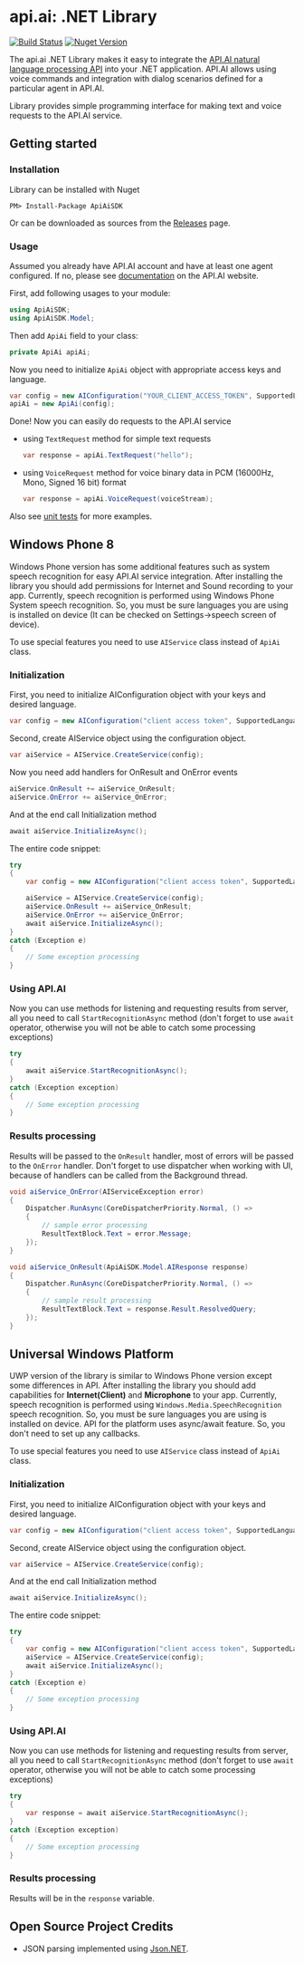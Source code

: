 api.ai: .NET Library
==============

[![Build Status](https://travis-ci.org/api-ai/api-ai-net.svg?branch=master)](https://travis-ci.org/api-ai/api-ai-net)
[![Nuget Version](https://img.shields.io/nuget/v/ApiAiSDK.svg)](https://www.nuget.org/packages/ApiAiSDK/)

The api.ai .NET Library makes it easy to integrate the [API.AI natural language processing API](http://api.ai) into your .NET application. API.AI allows using voice commands and integration with dialog scenarios defined for a particular agent in API.AI.

Library provides simple programming interface for making text and voice requests to the API.AI service. 

## Getting started

### Installation
Library can be installed with Nuget
```
PM> Install-Package ApiAiSDK
```

Or can be downloaded as sources from the [Releases](https://github.com/api-ai/api-ai-net/releases) page.

### Usage

Assumed you already have API.AI account and have at least one agent configured. If no, please see [documentation](http://api.ai/docs/index.html) on the API.AI website.

First, add following usages to your module:
```csharp
using ApiAiSDK;
using ApiAiSDK.Model;
```

Then add `ApiAi` field to your class:
```csharp
private ApiAi apiAi;
```

Now you need to initialize `ApiAi` object with appropriate access keys and language.
```csharp
var config = new AIConfiguration("YOUR_CLIENT_ACCESS_TOKEN", SupportedLanguage.English);
apiAi = new ApiAi(config);
```

Done! Now you can easily do requests to the API.AI service 
* using `TextRequest` method for simple text requests
    ```csharp
    var response = apiAi.TextRequest("hello");
    ```

* using `VoiceRequest` method for voice binary data in PCM (16000Hz, Mono, Signed 16 bit) format
    ```csharp
    var response = apiAi.VoiceRequest(voiceStream);
    ```

Also see [unit tests](https://github.com/api-ai/api-ai-net/blob/master/ApiAiSDK.Tests/ApiAiTest.cs) for more examples.

## Windows Phone 8

Windows Phone version has some additional features such as system speech recognition for easy API.AI service integration.
After installing the library you should add permissions for Internet and Sound recording to your app.
Currently, speech recognition is performed using Windows Phone System speech recognition. So, you must be sure languages you are using is installed on device (It can be checked on Settings->speech screen of device).

To use special features you need to use `AIService` class instead of `ApiAi` class. 

### Initialization 

First, you need to initialize AIConfiguration object with your keys and desired language.

```csharp
var config = new AIConfiguration("client access token", SupportedLanguage.English);
```

Second, create AIService object using the configuration object.

```csharp
var aiService = AIService.CreateService(config);
```

Now you need add handlers for OnResult and OnError events

```csharp
aiService.OnResult += aiService_OnResult;
aiService.OnError += aiService_OnError;
```

And at the end call Initialization method

```csharp
await aiService.InitializeAsync();
```

The entire code snippet:

```csharp
try
{
    var config = new AIConfiguration("client access token", SupportedLanguage.English);

    aiService = AIService.CreateService(config);
    aiService.OnResult += aiService_OnResult;
    aiService.OnError += aiService_OnError;
    await aiService.InitializeAsync();
}
catch (Exception e)
{
    // Some exception processing
}
```

### Using API.AI

Now you can use methods for listening and requesting results from server, all you need to call `StartRecognitionAsync` method (don't forget to use `await` operator, otherwise you will not be able to catch some processing exceptions)

```csharp
try
{
    await aiService.StartRecognitionAsync();
}
catch (Exception exception)
{
    // Some exception processing
}
```

### Results processing

Results will be passed to the `OnResult` handler, most of errors will be passed to the `OnError` handler. Don't forget to use dispatcher when working with UI, because of handlers can be called from the Background thread.

```csharp
void aiService_OnError(AIServiceException error)
{
    Dispatcher.RunAsync(CoreDispatcherPriority.Normal, () =>
    {
        // sample error processing
        ResultTextBlock.Text = error.Message;
    });
}

void aiService_OnResult(ApiAiSDK.Model.AIResponse response)
{
    Dispatcher.RunAsync(CoreDispatcherPriority.Normal, () =>
    {
        // sample result processing
        ResultTextBlock.Text = response.Result.ResolvedQuery;
    });
}
```

## Universal Windows Platform

UWP version of the library is similar to Windows Phone version except some differences in API.
After installing the library you should add capabilities for **Internet(Client)** and **Microphone** to your app.
Currently, speech recognition is performed using `Windows.Media.SpeechRecognition` speech recognition. So, you must be sure languages you are using is installed on device.
API for the platform uses async/await feature. So, you don't need to set up any callbacks.

To use special features you need to use `AIService` class instead of `ApiAi` class. 

### Initialization 

First, you need to initialize AIConfiguration object with your keys and desired language.

```csharp
var config = new AIConfiguration("client access token", SupportedLanguage.English);
```

Second, create AIService object using the configuration object.

```csharp
var aiService = AIService.CreateService(config);
```

And at the end call Initialization method

```csharp
await aiService.InitializeAsync();
```

The entire code snippet:

```csharp
try
{
    var config = new AIConfiguration("client access token", SupportedLanguage.English);
    aiService = AIService.CreateService(config);
    await aiService.InitializeAsync();
}
catch (Exception e)
{
    // Some exception processing
}
```

### Using API.AI

Now you can use methods for listening and requesting results from server, all you need to call `StartRecognitionAsync` method (don't forget to use `await` operator, otherwise you will not be able to catch some processing exceptions)

```csharp
try
{
    var response = await aiService.StartRecognitionAsync();
}
catch (Exception exception)
{
    // Some exception processing
}
```

### Results processing

Results will be in the `response` variable.

## Open Source Project Credits

* JSON parsing implemented using [Json.NET](http://www.newtonsoft.com/json).

